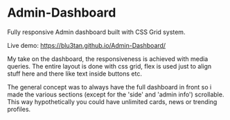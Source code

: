 # Admin-Dashboard

Fully responsive Admin dashboard built with CSS Grid system.

Live demo: https://blu3tan.github.io/Admin-Dashboard/

My take on the dashboard, the responsiveness is achieved with media queries.
The entire layout is done with css grid, flex is used just to align stuff
here and there like text inside buttons etc.

The general concept was to always have the full dashboard in front so i made
the various sections (except for the 'side' and 'admin info') scrollable.
This way hypothetically you could have unlimited cards, news or trending profiles.
